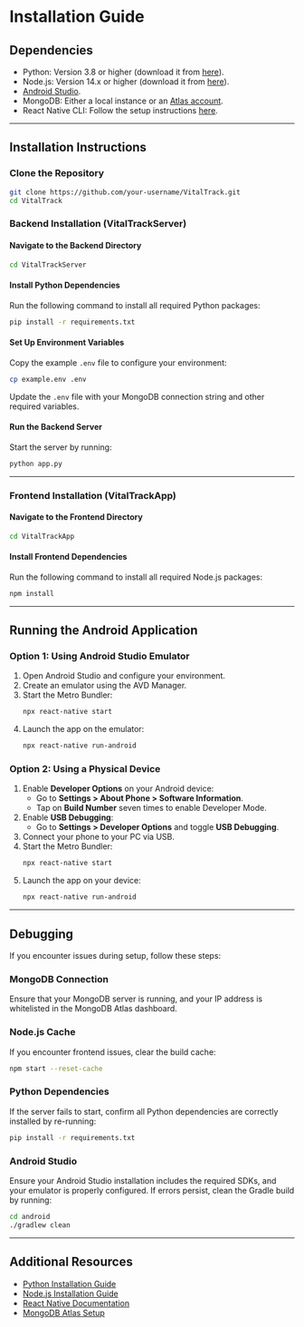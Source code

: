 
# Installation Guide

## Dependencies
- Python: Version 3.8 or higher (download it from [here](https://www.python.org/downloads/)).
- Node.js: Version 14.x or higher (download it from [here](https://nodejs.org/)).
- [Android Studio](https://developer.android.com/studio).
- MongoDB: Either a local instance or an [Atlas account](https://www.mongodb.com/cloud/atlas/register).
- React Native CLI: Follow the setup instructions [here](https://reactnative.dev/docs/environment-setup).

---

## Installation Instructions

### Clone the Repository
```bash
git clone https://github.com/your-username/VitalTrack.git
cd VitalTrack
```

### Backend Installation (VitalTrackServer)

#### Navigate to the Backend Directory
```bash
cd VitalTrackServer
```

#### Install Python Dependencies
Run the following command to install all required Python packages:
```bash
pip install -r requirements.txt
```

#### Set Up Environment Variables
Copy the example `.env` file to configure your environment:
```bash
cp example.env .env
```
Update the `.env` file with your MongoDB connection string and other required variables.

#### Run the Backend Server
Start the server by running:
```bash
python app.py
```

---

### Frontend Installation (VitalTrackApp)

#### Navigate to the Frontend Directory
```bash
cd VitalTrackApp
```

#### Install Frontend Dependencies
Run the following command to install all required Node.js packages:
```bash
npm install
```

---

## Running the Android Application

### Option 1: Using Android Studio Emulator
1. Open Android Studio and configure your environment.
2. Create an emulator using the AVD Manager.
3. Start the Metro Bundler:
   ```bash
   npx react-native start
   ```
4. Launch the app on the emulator:
   ```bash
   npx react-native run-android
   ```

### Option 2: Using a Physical Device
1. Enable **Developer Options** on your Android device:
   - Go to **Settings > About Phone > Software Information**.
   - Tap on **Build Number** seven times to enable Developer Mode.
2. Enable **USB Debugging**:
   - Go to **Settings > Developer Options** and toggle **USB Debugging**.
3. Connect your phone to your PC via USB.
4. Start the Metro Bundler:
   ```bash
   npx react-native start
   ```
5. Launch the app on your device:
   ```bash
   npx react-native run-android
   ```

---

## Debugging

If you encounter issues during setup, follow these steps:

### MongoDB Connection
Ensure that your MongoDB server is running, and your IP address is whitelisted in the MongoDB Atlas dashboard.

### Node.js Cache
If you encounter frontend issues, clear the build cache:
```bash
npm start --reset-cache
```

### Python Dependencies
If the server fails to start, confirm all Python dependencies are correctly installed by re-running:
```bash
pip install -r requirements.txt
```

### Android Studio
Ensure your Android Studio installation includes the required SDKs, and your emulator is properly configured. If errors persist, clean the Gradle build by running:
```bash
cd android
./gradlew clean
```

---

## Additional Resources
- [Python Installation Guide](https://www.python.org/about/gettingstarted/)
- [Node.js Installation Guide](https://nodejs.dev/)
- [React Native Documentation](https://reactnative.dev/docs/environment-setup)
- [MongoDB Atlas Setup](https://www.mongodb.com/docs/atlas/getting-started/)
